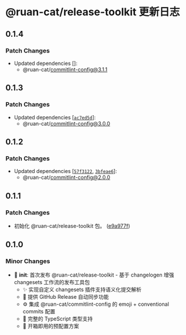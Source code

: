 # @ruan-cat/release-toolkit 更新日志

## 0.1.4

### Patch Changes

- Updated dependencies []:
  - @ruan-cat/commitlint-config@3.1.1

## 0.1.3

### Patch Changes

- Updated dependencies [[`ac7ed5d`](https://github.com/ruan-cat/monorepo/commit/ac7ed5d52bd15aff0b786b44b93f90e68680edcb)]:
  - @ruan-cat/commitlint-config@3.0.0

## 0.1.2

### Patch Changes

- Updated dependencies [[`57f3122`](https://github.com/ruan-cat/monorepo/commit/57f3122daacfe70572ecefdcebe524c147055270), [`3bfeae6`](https://github.com/ruan-cat/monorepo/commit/3bfeae6693f5441811b1240d351cc4c23c8735e7)]:
  - @ruan-cat/commitlint-config@2.0.0

## 0.1.1

### Patch Changes

- 初始化 @ruan-cat/release-toolkit 包。 ([e9a977f](https://github.com/ruan-cat/monorepo/commit/e9a977fdeb0fad5d97fd49207471d7613ebff269))

## 0.1.0

### Minor Changes

- 🎉 **init**: 首次发布 @ruan-cat/release-toolkit - 基于 changelogen 增强 changesets 工作流的发布工具包
  - ✨ 实现自定义 changesets 插件支持语义化提交解析
  - 🔄 提供 GitHub Release 自动同步功能
  - ⚙️ 集成 @ruan-cat/commitlint-config 的 emoji + conventional commits 配置
  - 📝 完整的 TypeScript 类型支持
  - 🚀 开箱即用的预配置方案
